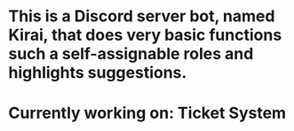 # This is a Discord server bot, named Kirai, that does very basic functions such a self-assignable roles and highlights suggestions.

# Currently working on: Ticket System